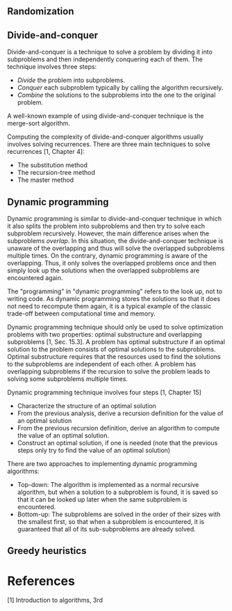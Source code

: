 ## Randomization

## Divide-and-conquer

Divide-and-conquer is a technique to solve a problem by dividing it into subproblems and then independently conquering each of them. The technique involves three steps:

  - _Divide_ the problem into subproblems.
  - _Conquer_ each subproblem typically by calling the algorithm recursively.
  - _Combine_ the solutions to the subproblems into the one to the original problem.

A well-known example of using divide-and-conquer technique is the merge-sort algorithm.

Computing the complexity of divide-and-conquer algorithms usually involves solving recurrences. There are three main techniques to solve recurrences [1, Chapter 4]:

  - The substitution method
  - The recursion-tree method
  - The master method

<!--break-->

## Dynamic programming

Dynamic programming is similar to divide-and-conquer technique in which it also splits the problem into subproblems and then try to solve each subproblem recursively. However, the main difference arises when the subproblems _overlap_. In this situation, the divide-and-conquer technique is unaware of the overlapping and thus will solve the overlapped subproblems multiple times. On the contrary,  dynamic programming is aware of the overlapping. Thus, it only solves the overlapped problems once and then simply look up the solutions when the overlapped subproblems are encountered again.

The "programming" in "dynamic programming" refers to the look up, not to writing code. As dynamic programming stores the solutions so that it does not need to recompute them again, it is a typical example of the classic trade-off between computational time and memory.

Dynamic programming technique should only be used to solve optimization problems with two properties: optimal substructure and overlapping subproblems [1, Sec. 15.3]. A problem has optimal substructure if an optimal solution to the problem consists of optimal solutions to the subproblems. Optimal substructure requires that the resources used to find the solutions to the subproblems are independent of each other. A problem has overlapping subproblems if the recursion to solve the problem leads to solving some subproblems multiple times.

Dynamic programming technique involves four steps [1, Chapter 15]

  - Characterize the structure of an optimal solution
  - From the previous analysis, derive a recursion definition for the value of an optimal solution
  - From the previous recursion definition, derive an algorithm to compute the value of an optimal solution.
  - Construct an optimal solution, if one is needed (note that the previous steps only try to find the value of an optimal solution)

There are two approaches to implementing dynamic programming algorithms:

  - Top-down: The algorithm is implemented as a normal recursive algorithm, but when a solution to a subproblem is found, it is saved so that it can be looked up later when the same subproblem is encountered.
  - Bottom-up: The subproblems are solved in the order of their sizes with the smallest first, so that when a subproblem is encountered, it is guaranteed that all of its sub-subproblems are already solved.

## Greedy heuristics

# References

[1] Introduction to algorithms, 3rd
